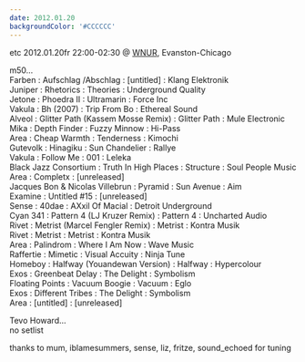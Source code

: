 ```yaml
---
date: 2012.01.20
backgroundColor: '#CCCCCC'
---
```


etc 2012.01.20fr 22:00-02:30 @ [WNUR](http://www.wnur.org/), Evanston-Chicago  

m50...  
Farben : Aufschlag /Abschlag : \[untitled\] : Klang Elektronik  
Juniper : Rhetorics : Theories : Underground Quality  
Jetone : Phoedra II : Ultramarin : Force Inc  
Vakula : Bh (2007) : Trip From Bo : Ethereal Sound  
Alveol : Glitter Path (Kassem Mosse Remix) : Glitter Path : Mule Electronic  
Mika : Depth Finder : Fuzzy Minnow : Hi-Pass  
Area : Cheap Warmth : Tenderness : Kimochi  
Gutevolk : Hinagiku : Sun Chandelier : Rallye  
Vakula : Follow Me : 001 : Leleka  
Black Jazz Consortium : Truth In High Places : Structure : Soul People Music  
Area : Completx : \[unreleased\]  
Jacques Bon & Nicolas Villebrun : Pyramid : Sun Avenue : Aim  
Examine : Untitled #15 : \[unreleased\]  
Sense : 40dae : AXxil Of Macial : Detroit Underground  
Cyan 341 : Pattern 4 (LJ Kruzer Remix) : Pattern 4 : Uncharted Audio  
Rivet : Metrist (Marcel Fengler Remix) : Metrist : Kontra Musik  
Rivet : Metrist : Metrist : Kontra Musik  
Area : Palindrom : Where I Am Now : Wave Music  
Raffertie : Mimetic : Visual Accuity : Ninja Tune  
Homeboy : Halfway (Youandewan Version) : Halfway : Hypercolour  
Exos : Greenbeat Delay : The Delight : Symbolism  
Floating Points : Vacuum Boogie : Vacuum : Eglo  
Exos : Different Tribes : The Delight : Symbolism  
Area : \[untitled\] : \[unreleased\]  

Tevo Howard...  
no setlist  

thanks to mum, iblamesummers, sense, liz, fritze, sound\_echoed for tuning